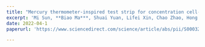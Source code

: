 ```yaml
---
title: "Mercury thermometer-inspired test strip for concentration cell-based potentiometric detection of salivary α-amylase"
excerpt: 'Mi Sun, **Biao Ma***, Shuai Yuan, Lifei Xin, Chao Zhao, Hong Liu* . **Anal. Chim. Acta**, 2022, 339770.'
date: 2022-04-1
paperurl: 'https://www.sciencedirect.com/science/article/abs/pii/S0003267022003415?via%3Dihub'

---
```


